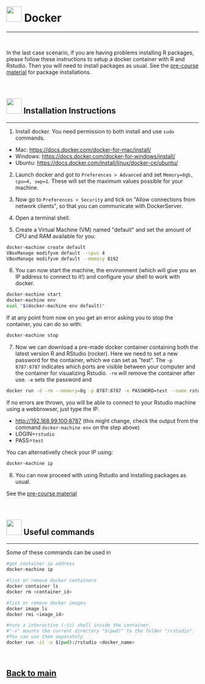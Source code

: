 # <img border="0" src="https://cdn1.iconfinder.com/data/icons/social-media-2106/24/social_media_social_media_logo_docker-512.png" width="40" height="40"> Docker

***

<br/>

In the last case scenario, if you are having problems installing R packages, please follow these instructions to setup a docker container with R and Rstudio. Then you will need to install packages as usual. See the [pre-course material](/single-cell_sib_scilifelab/precourse.md) for package installations.


<br/>

## <img border="0" src="https://www.svgrepo.com/show/4795/installation-symbol.svg" width="40" height="40"> Installation Instructions

***

1. Install docker. You need permission to both install and use `sudo` commands.

* Mac: https://docs.docker.com/docker-for-mac/install/
* Windows: https://docs.docker.com/docker-for-windows/install/
* Ubuntu: https://docs.docker.com/install/linux/docker-ce/ubuntu/

2. Launch docker and got to `Preferences > Advanced`  and set `Memory=8gb, cpu=4, swp=1`. These will set the maximum values possible for your machine.

3. Now go to `Preferences > Security` and tick on "Allow connections from network clients", so that you can communicate with DockerServer.

4. Open a terminal shell.

5. Create a Virtual Machine (VM) named "default" and set the amount of CPU and RAM available for you:

```bash
docker-machine create default
VBoxManage modifyvm default --cpus 4
VBoxManage modifyvm default --memory 8192
```

6. You can now start the machine, the environment (which will give you an IP address to connect to it!) and configure your shell to work with docker.

```bash
docker-machine start
docker-machine env
eval "$(docker-machine env default)"
```

If at any point from now on you get an error asking you to stop the container, you can do so with:

```bash
docker-machine stop
```

7. Now we can download a pre-made docker container containing both the latest version R and RStudio (rocker). Here we need to set a new password for the container, which we can set as "test". The `-p 8787:8787` indicates which ports are visible between your computer and the container for visualizing Rstudio. `-rm` will remove the container after use. `-e` sets the password and

```bash
docker run -d -rm --memory=8g -p 8787:8787 -e PASSWORD=test --name rstudio rocker/verse
```

If no errors are thrown, you will be able to connect to your Rstudio machine using a webbrowser, just type the IP.

* http://192.168.99.100:8787 (this might change, check the output from the command `docker-machine env` on the step above)
* LOGIN=`rstudio`
* PASS=`test`

You can alternativelly check your IP using:

```bash
docker-machine ip
```

8. You can now proceed with using Rstudio and installing packages as usual.

See the [pre-course material](/single-cell_sib_scilifelab/precourse.md)


<br/>


## <img border="0" src="https://cdn4.iconfinder.com/data/icons/proglyphs-computers-and-development/512/Terminal-512.png" width="40" height="40"> Useful commands

***

Some of these commands can be used in

```bash
#get container ip address
docker-machine ip

#list or remove docker containers
docker container ls
docker rm <container_id>

#list or remove docker images
docker image ls
docker rmi <image_id>

#runs a interactive (-ti) shell inside the container.
#"-v" mounts the current directory "$(pwd)" to the folder "/rstudio".
#You can use them separately
docker run -it -v $(pwd):/rstudio <docker_name>
```

<br/>

## [Back to main](README.md)
